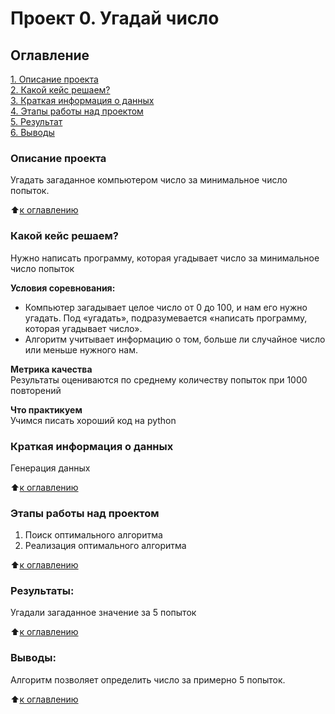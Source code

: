 # Проект 0. Угадай число

## Оглавление  
[1. Описание проекта](#Описание-проекта)  
[2. Какой кейс решаем?](#Какой-кейс-решаем)  
[3. Краткая информация о данных](#Краткая-информация-о-данных)  
[4. Этапы работы над проектом](#Этапы-работы-над-проектом)  
[5. Результат](#Результат)    
[6. Выводы](#Выводы) 

### Описание проекта    
Угадать загаданное компьютером число за минимальное число попыток.

:arrow_up:[к оглавлению](#Оглавление)


### Какой кейс решаем?    
Нужно написать программу, которая угадывает число за минимальное число попыток

**Условия соревнования:**  
- Компьютер загадывает целое число от 0 до 100, и нам его нужно угадать. Под «угадать», подразумевается «написать программу, которая угадывает число».
- Алгоритм учитывает информацию о том, больше ли случайное число или меньше нужного нам.

**Метрика качества**     
Результаты оцениваются по среднему количеству попыток при 1000 повторений

**Что практикуем**     
Учимся писать хороший код на python


### Краткая информация о данных
Генерация данных
  
:arrow_up:[к оглавлению](#Оглавление)


### Этапы работы над проектом 
1. Поиск оптимального алгоритма
2. Реализация оптимального алгоритма

:arrow_up:[к оглавлению](#Оглавление)


### Результаты:  
Угадали загаданное значение за 5 попыток

:arrow_up:[к оглавлению](#Оглавление)


### Выводы:  
Алгоритм позволяет определить число за примерно 5 попыток.

:arrow_up:[к оглавлению](.README.md#Оглавление)
